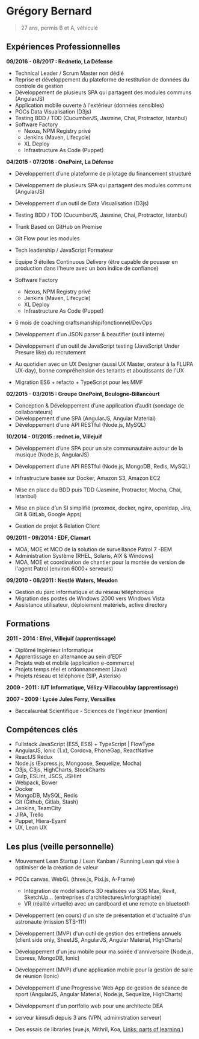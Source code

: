 Grégory Bernard
===========

> 27 ans, permis B et A, véhiculé

Expériences Professionnelles
----------------------------

**09/2016 - 08/2017 : Rednetio, La Défense**

  - Technical Leader / Scrum Master non dédié
  - Reprise et développement du plateforme de restitution de données du controle de gestion
  - Développement de plusieurs SPA qui partagent des modules communs (AngularJS)
  - Application mobile ouverte à l'extérieur (données sensibles)
  - POCs Data Visualisation (D3js)
  - Testing BDD / TDD (CucumberJS, Jasmine, Chai, Protractor, Istanbul)
  - Software Factory
    - Nexus, NPM Registry privé
    - Jenkins (Maven, Lifecycle)
    - XL Deploy
    - Infrastructure As Code (Puppet)
  

**04/2015 - 07/2016 : OnePoint, La Défense**

  - Développement d’une plateforme de pilotage du financement structuré
  - Développement de plusieurs SPA qui partagent des modules communs (AngularJS)
  - Développement d'un outil de Data Visualisation (D3js)
  - Testing BDD / TDD (CucumberJS, Jasmine, Chai, Protractor, Istanbul)

  - Trunk Based on GitHub on Premise
  - Git Flow pour les modules

  - Tech leadership / JavaScript Formateur

  - Equipe 3 étoiles Continuous Delivery (être capable de pousser en production dans l'heure avec un bon indice de confiance)
  - Software Factory
    - Nexus, NPM Registry privé
    - Jenkins (Maven, Lifecycle)
    - XL Deploy
    - Infrastructure As Code (Puppet)
  - 6 mois de coaching craftsmanship/fonctionnel/DevOps

  - Développement d'un JSON parser & beautifier (outil interne)
  - Développement d'un outil de JavaScript testing (JavaScript Under Presure like) du recrutement

  - Au quotidien avec un UX Designer (aussi UX Master, orateur à la FLUPA UX-day), bonne compréhension des tenants et aboutissants de l'UX

  - Migration ES6 + refacto + TypeScript pour les MMF

**02/2015 - 03/2015 : Groupe OnePoint, Boulogne-Billancourt**

  - Conception & Développement d’une application d’audit (sondage de collaborateurs)
  - Développement d'une SPA (AngularJS, Angular Material)
  - Développement d’une API RESTful (Node.js, MySQL)

**10/2014 - 01/2015 : rednet.io, Villejuif**

  - Développement d’une SPA pour un site communautaire autour de la musique (Node.js, AngularJS)
  - Développement d’une API RESTful (Node.js, MongoDB, Redis, MySQL)
  - Infrastructure basée sur Docker, Amazon S3, Amazon EC2
  - Mise en place du BDD puis TDD (Jasmine, Protractor, Mocha, Chai, Istanbul)

  - Mise en place d’un SI simplifié (proxmox, docker, nginx, openldap, Jira, Git & GitLab, Google Apps)
  - Gestion de projet & Relation Client

**09/2011 - 09/2014 : EDF, Clamart**

  - MOA, MOE et MCO de la solution de surveillance Patrol 7 -BEM
  - Administration Système (RHEL, Solaris, AIX & Windows)
  - MOA, MOE et coordination de chantier pour la montée de version de l'agent Patrol (environ 6000+ serveurs)

**09/2010 - 08/2011 : Nestlé Waters, Meudon**

  - Gestion du parc informatique et du réseau téléphonique
  - Migration des postes de Windows 2000 vers Windows Vista
  - Assistance utilisateur, déploiement matériels, active directory


Formations
----------

**2011 - 2014 : Efrei, Villejuif (apprentissage)**

  - Diplômé Ingénieur Informatique
  - Apprentissage en alternance au sein d’EDF
  - Projets web et mobile (application e-commerce)
  - Projets temps réel et ordonnancement (Java)
  - Projets réseau et téléphonie (SIP, Asterisk)

**2009 - 2011 : IUT Informatique, Vélizy-Villacoublay (apprentissage)**

**2007 - 2009 : Lycée Jules Ferry, Versailles**

  - Baccalauréat Scientifique - Sciences de l'ingénieur (mention)


Compétences clés
----------------

  - Fullstack JavaScript (ES5, ES6) + TypeScript | FlowType
  - AngularJS, Ionic (1.x), Cordova, PhoneGap, ReactNative
  - ReactJS Redux
  - Node.js (Express.js, Mongoose, Sequelize, Mocha)
  - D3js, C3js, HighCharts, StockCharts
  - Gulp, ESLint, JSCS, JSHint
  - Webpack, Bower
  - Docker
  - MongoDB, MySQL, Redis
  - Git (Github, Gitlab, Stash)
  - Jenkins, TeamCity
  - JIRA, Trello
  - Puppet, Hiera-Eyaml
  - UX, Lean UX


Les plus (veille personnelle)
----------------

  - Mouvement Lean Startup / Lean Kanban / Running Lean qui vise à optimiser de la création de valeur
  - POCs canvas, WebGL (three.js, Pixi.js, A-Frame)
    - Intégration de modélisations 3D réalisées via 3DS Max, Revit, SketchUp... (entreprises d'architectures/inforgraphiste)
    - VR (réalité virtuelle) avec un cardboard et une remote en bluetooth

  - Développement (en cours) d'un site de présentation et d'actualité d'un astronaute (mission STS-111)
  - Développement (MVP) d'un outil de gestion des entretiens annuels (client side only, SheetJS, AngularJS, Angular Material, HighCharts)
  - Développement d'un jeu mobile pour ma soirée d'anniversaire (Node.js, Express, MongoDB, Ionic)
  - Développement (MVP) d'une application mobile pour la gestion de salle de réunion (Ionic)
  - Développement d'une Progressive Web App de gestion de séance de sport (AngularJS, Angular Material, Node.js, Sequelize, HighCharts)
  - Développement d'un portfolio web pour une architecte DEA

  - serveur kimsufi depuis 3 ans (VPN, administration serveur)
  - Des essais de libraries (vue.js, Mithril, Koa, [Links: parts of learning ](https://gist.github.com/gregoryRednet/09f7e96393df1c1641b7))
